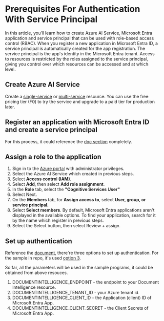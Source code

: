 # Prerequisites For Authentication With Service Principal

In this article, you'll learn how to create Azure AI Service, Microsoft Entra application and service principal that can be used with role-based access control (RBAC). When you register a new application in Microsoft Entra ID, a service principal is automatically created for the app registration. The service principal is the app's identity in the Microsoft Entra tenant. Access to resources is restricted by the roles assigned to the service principal, giving you control over which resources can be accessed and at which level.

## Create Azure AI Service
Create a [single-service](https://aka.ms/single-service) or [multi-service](https://aka.ms/multi-service) resource. You can use the free pricing tier (F0) to try the service and upgrade to a paid tier for production later.

## Register an application with Microsoft Entra ID and create a service principal
For this process, it could reference the [doc section](https://learn.microsoft.com/en-us/entra/identity-platform/howto-create-service-principal-portal#register-an-application-with-microsoft-entra-id-and-create-a-service-principal) completely.

## Assign a role to the application
1. Sign in to the [Azure portal](https://portal.azure.com/) with administrator privileges.
2. Select the Azure AI Service which created in previous steps.
3. Select **Access control (IAM)**.
4. Select **Add**, then select **Add role assignment**.
5. In the **Role** tab, select the **"Cognitive Services User"**
6. Select Next.
7. On the **Members** tab, for **Assign access to**, select **User, group, or service principal**.
8. Select **Select members**. By default, Microsoft Entra applications aren't displayed in the available options. To find your application, search for it by the name which register in previous steps.
9. Select the Select button, then select Review + assign.

## Set up authentication
Reference the [document](https://learn.microsoft.com/en-us/entra/identity-platform/howto-create-service-principal-portal#set-up-authentication), there're three options to set up authentication.
For the sample in repo, it's used [option 3](https://learn.microsoft.com/en-us/entra/identity-platform/howto-create-service-principal-portal#option-3-create-a-new-client-secret).

So far, all the parameters will be used in the sample programs, it could be obtained from above resouces.
1) DOCUMENTINTELLIGENCE_ENDPOINT - the endpoint to your Document Intelligence resource.
2) DOCUMENTINTELLIGENCE_TENANT_ID - your Azure tenant id.
3) DOCUMENTINTELLIGENCE_CLIENT_ID - the Application (client) ID of Microsoft Entra App.
4) DOCUMENTINTELLIGENCE_CLIENT_SECRET - the Client Secrets of Microsoft Entra App.

